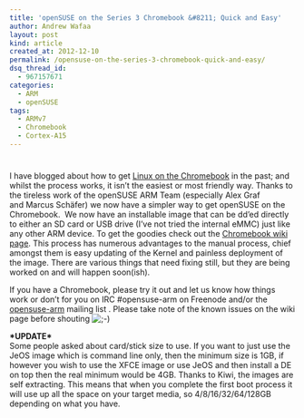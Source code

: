 ```yaml
---
title: 'openSUSE on the Series 3 Chromebook &#8211; Quick and Easy'
author: Andrew Wafaa
layout: post
kind: article
created_at: 2012-12-10
permalink: /opensuse-on-the-series-3-chromebook-quick-and-easy/
dsq_thread_id:
  - 967157671
categories:
  - ARM
  - openSUSE
tags:
  - ARMv7
  - Chromebook
  - Cortex-A15
---
```

# 

I have blogged about how to get [Linux on the Chromebook][1] in the past; and whilst the process works, it isn’t the easiest or most friendly way. Thanks to the tireless work of the openSUSE ARM Team (especially Alex Graf and Marcus Schäfer) we now have a simpler way to get openSUSE on the Chromebook.  We now have an installable image that can be dd’ed directly to either an SD card or USB drive (I’ve not tried the internal eMMC) just like any other ARM device. To get the goodies check out the [Chromebook wiki page][2]. This process has numerous advantages to the manual process, chief amongst them is easy updating of the Kernel and painless deployment of the image. There are various things that need fixing still, but they are being worked on and will happen soon(ish).

 [1]: http://blogs.arm.com/software-enablement/848-running-linux-on-the-series-3-chromebook/ "Manual process to get Linux on the Chromebook"
 [2]: https://en.opensuse.org/HCL:ARMChromebook "Series 3 Chromebook on openSUSE's Wiki"

If you have a Chromebook, please try it out and let us know how things work or don’t for you on IRC #opensuse-arm on Freenode and/or the [opensuse-arm][3] mailing list . Please take note of the known issues on the wiki page before shouting ![;-)][4] 

 [3]: http://lists.opensuse.org/ "openSUSE Mailing List Archive"
 [4]: http://andrew.wafaa.eu/blog/wp-includes/images/smilies/icon_wink.gif

**\*UPDATE\***  
Some people asked about card/stick size to use. If you want to just use the JeOS image which is command line only, then the minimum size is 1GB, if however you wish to use the XFCE image or use JeOS and then install a DE on top then the real minimum would be 4GB. Thanks to Kiwi, the images are self extracting. This means that when you complete the first boot process it will use up all the space on your target media, so 4/8/16/32/64/128GB depending on what you have.
